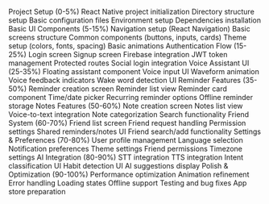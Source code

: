 Project Setup (0-5%)
React Native project initialization
Directory structure setup
Basic configuration files
Environment setup
Dependencies installation
Basic UI Components (5-15%)
Navigation setup (React Navigation)
Basic screens structure
Common components (buttons, inputs, cards)
Theme setup (colors, fonts, spacing)
Basic animations
Authentication Flow (15-25%)
Login screen
Signup screen
Firebase integration
JWT token management
Protected routes
Social login integration
Voice Assistant UI (25-35%)
Floating assistant component
Voice input UI
Waveform animation
Voice feedback indicators
Wake word detection UI
Reminder Features (35-50%)
Reminder creation screen
Reminder list view
Reminder card component
Time/date picker
Recurring reminder options
Offline reminder storage
Notes Features (50-60%)
Note creation screen
Notes list view
Voice-to-text integration
Note categorization
Search functionality
Friend System (60-70%)
Friend list screen
Friend request handling
Permission settings
Shared reminders/notes UI
Friend search/add functionality
Settings & Preferences (70-80%)
User profile management
Language selection
Notification preferences
Theme settings
Friend permissions
Timezone settings
AI Integration (80-90%)
STT integration
TTS integration
Intent classification UI
Habit detection UI
AI suggestions display
Polish & Optimization (90-100%)
Performance optimization
Animation refinement
Error handling
Loading states
Offline support
Testing and bug fixes
App store preparation
